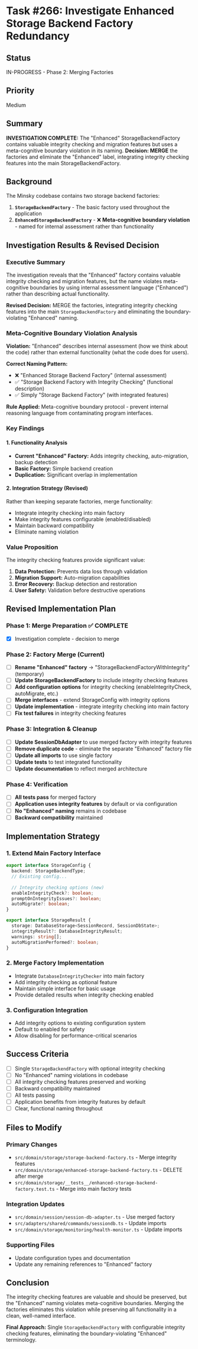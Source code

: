 # Task #266: Investigate Enhanced Storage Backend Factory Redundancy

## Status

IN-PROGRESS - Phase 2: Merging Factories

## Priority

Medium

## Summary

**INVESTIGATION COMPLETE:** The "Enhanced" StorageBackendFactory contains valuable integrity checking and migration features but uses a meta-cognitive boundary violation in its naming. **Decision: MERGE** the factories and eliminate the "Enhanced" label, integrating integrity checking features into the main StorageBackendFactory.

## Background

The Minsky codebase contains two storage backend factories:

1. **`StorageBackendFactory`** - The basic factory used throughout the application
2. **`EnhancedStorageBackendFactory`** - ❌ **Meta-cognitive boundary violation** - named for internal assessment rather than functionality

## Investigation Results & Revised Decision

### Executive Summary

The investigation reveals that the "Enhanced" factory contains valuable integrity checking and migration features, but the name violates meta-cognitive boundaries by using internal assessment language ("Enhanced") rather than describing actual functionality. 

**Revised Decision:** MERGE the factories, integrating integrity checking features into the main `StorageBackendFactory` and eliminating the boundary-violating "Enhanced" naming.

### Meta-Cognitive Boundary Violation Analysis

**Violation:** "Enhanced" describes internal assessment (how we think about the code) rather than external functionality (what the code does for users).

**Correct Naming Pattern:**
- ❌ "Enhanced Storage Backend Factory" (internal assessment)
- ✅ "Storage Backend Factory with Integrity Checking" (functional description)
- ✅ Simply "Storage Backend Factory" (with integrated features)

**Rule Applied:** Meta-cognitive boundary protocol - prevent internal reasoning language from contaminating program interfaces.

### Key Findings

#### 1. Functionality Analysis
- **Current "Enhanced" Factory:** Adds integrity checking, auto-migration, backup detection
- **Basic Factory:** Simple backend creation
- **Duplication:** Significant overlap in implementation

#### 2. Integration Strategy (Revised)
Rather than keeping separate factories, merge functionality:
- Integrate integrity checking into main factory
- Make integrity features configurable (enabled/disabled)
- Maintain backward compatibility
- Eliminate naming violation

### Value Proposition
The integrity checking features provide significant value:
1. **Data Protection:** Prevents data loss through validation
2. **Migration Support:** Auto-migration capabilities
3. **Error Recovery:** Backup detection and restoration
4. **User Safety:** Validation before destructive operations

## Revised Implementation Plan

### Phase 1: Merge Preparation ✅ COMPLETE
- [x] Investigation complete - decision to merge

### Phase 2: Factory Merge (Current)
- [ ] **Rename "Enhanced" factory** → "StorageBackendFactoryWithIntegrity" (temporary)
- [ ] **Update StorageBackendFactory** to include integrity checking features
- [ ] **Add configuration options** for integrity checking (enableIntegrityCheck, autoMigrate, etc.)
- [ ] **Merge interfaces** - extend StorageConfig with integrity options
- [ ] **Update implementation** - integrate integrity checking into main factory
- [ ] **Fix test failures** in integrity checking features

### Phase 3: Integration & Cleanup
- [ ] **Update SessionDbAdapter** to use merged factory with integrity features
- [ ] **Remove duplicate code** - eliminate the separate "Enhanced" factory file
- [ ] **Update all imports** to use single factory
- [ ] **Update tests** to test integrated functionality
- [ ] **Update documentation** to reflect merged architecture

### Phase 4: Verification
- [ ] **All tests pass** for merged factory
- [ ] **Application uses integrity features** by default or via configuration
- [ ] **No "Enhanced" naming** remains in codebase
- [ ] **Backward compatibility** maintained

## Implementation Strategy

### 1. Extend Main Factory Interface
```typescript
export interface StorageConfig {
  backend: StorageBackendType;
  // Existing config...
  
  // Integrity checking options (new)
  enableIntegrityCheck?: boolean;
  promptOnIntegrityIssues?: boolean;
  autoMigrate?: boolean;
}

export interface StorageResult {
  storage: DatabaseStorage<SessionRecord, SessionDbState>;
  integrityResult?: DatabaseIntegrityResult;
  warnings: string[];
  autoMigrationPerformed?: boolean;
}
```

### 2. Merge Factory Implementation
- Integrate `DatabaseIntegrityChecker` into main factory
- Add integrity checking as optional feature
- Maintain simple interface for basic usage
- Provide detailed results when integrity checking enabled

### 3. Configuration Integration
- Add integrity options to existing configuration system
- Default to enabled for safety
- Allow disabling for performance-critical scenarios

## Success Criteria

- [ ] Single `StorageBackendFactory` with optional integrity checking
- [ ] No "Enhanced" naming violations in codebase
- [ ] All integrity checking features preserved and working
- [ ] Backward compatibility maintained
- [ ] All tests passing
- [ ] Application benefits from integrity features by default
- [ ] Clear, functional naming throughout

## Files to Modify

### Primary Changes
- `src/domain/storage/storage-backend-factory.ts` - Merge integrity features
- `src/domain/storage/enhanced-storage-backend-factory.ts` - DELETE after merge
- `src/domain/storage/__tests__/enhanced-storage-backend-factory.test.ts` - Merge into main factory tests

### Integration Updates
- `src/domain/session/session-db-adapter.ts` - Use merged factory
- `src/adapters/shared/commands/sessiondb.ts` - Update imports
- `src/domain/storage/monitoring/health-monitor.ts` - Update imports

### Supporting Files
- Update configuration types and documentation
- Update any remaining references to "Enhanced" factory

## Conclusion

The integrity checking features are valuable and should be preserved, but the "Enhanced" naming violates meta-cognitive boundaries. Merging the factories eliminates this violation while preserving all functionality in a clean, well-named interface.

**Final Approach:** Single `StorageBackendFactory` with configurable integrity checking features, eliminating the boundary-violating "Enhanced" terminology.
